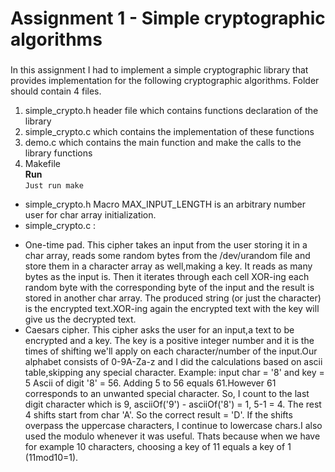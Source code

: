 # Assignment 1 - Simple cryptographic algorithms
###
In this assignment I had to implement a simple cryptographic library that provides
implementation for the following cryptographic algorithms.
Folder should contain 4 files. 
1. simple_crypto.h header file which contains functions declaration of the library 
2. simple_crypto.c which contains the implementation of these functions
3. demo.c which contains the main function and make the calls to the library functions
4. Makefile <br>
**Run**  
```Just run make```
*   simple_crypto.h
Macro MAX_INPUT_LENGTH is an arbitrary number user for char array initialization.
*   simple_crypto.c :
- One-time pad.
This cipher takes an input from the user storing it in a char array, reads some random bytes from the /dev/urandom 
file and store them in a character array as well,making a key.
It reads as many bytes as the input is.
Then it iterates through each cell  XOR-ing each random byte with the corresponding
byte of the input and the result is stored in another char array. The produced string
(or just the character) is the encrypted text.XOR-ing again the encrypted text
with the key will give us the decrypted text.
- Caesars cipher.
This cipher asks the user for an input,a text to be encrypted and a key.
The key is a positive integer number and it is the times of shifting we'll apply
on each character/number of the input.Our alphabet consists of 0-9A-Za-z and I 
did the calculations based on ascii table,skipping any special character.
Example:    input char = '8' and key = 5
Ascii of digit '8' = 56. Adding 5 to 56 equals 61.However 61 corresponds to an 
unwanted special character. So, I count to the last digit character which is 9,
asciiOf('9') - asciiOf('8') = 1, 5-1 = 4. The rest 4 shifts start from char 'A'.
So the correct result = 'D'. If the shifts overpass the uppercase characters,
I continue to lowercase chars.I also used the modulo whenever it was useful.
Thats because when we have for example 10 characters,
choosing a key of 11 equals a key of 1 (11mod10=1). 
